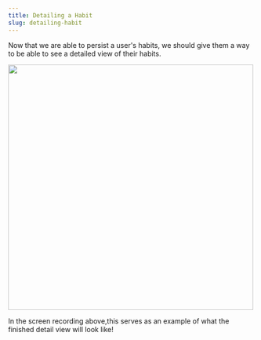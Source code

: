 ```yaml
---
title: Detailing a Habit
slug: detailing-habit
---
```


Now that we are able to persist a user's habits, we should give them a way to be able to see a detailed view of their habits.

<img src= ./assets/DetailedView.gif height=500></img>

In the screen recording above,this serves as an example of what the finished detail view will look like!